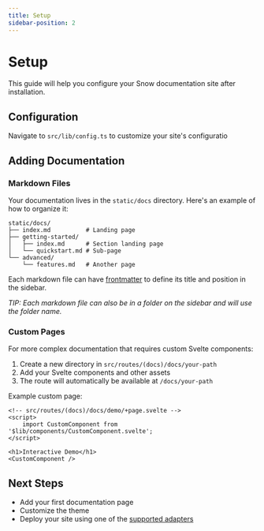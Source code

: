 ```yaml
---
title: Setup
sidebar-position: 2
---
```


# Setup

This guide will help you configure your Snow documentation site after installation.

## Configuration

Navigate to `src/lib/config.ts` to customize your site's configuratio

## Adding Documentation

### Markdown Files

Your documentation lives in the `static/docs` directory. Here's an example of how to organize it:

```plaintext
static/docs/
├── index.md          # Landing page
├── getting-started/
│   ├── index.md      # Section landing page
│   └── quickstart.md # Sub-page
└── advanced/
    └── features.md   # Another page
```

Each markdown file can have [frontmatter](./frontmatter) to define its title and position in the sidebar.

*TIP: Each markdown file can also be in a folder on the sidebar and will use the folder name.*

### Custom Pages

For more complex documentation that requires custom Svelte components:

1. Create a new directory in `src/routes/(docs)/docs/your-path`
2. Add your Svelte components and other assets
3. The route will automatically be available at `/docs/your-path`

Example custom page:
```svelte
<!-- src/routes/(docs)/docs/demo/+page.svelte -->
<script>
    import CustomComponent from '$lib/components/CustomComponent.svelte';
</script>

<h1>Interactive Demo</h1>
<CustomComponent />
```

## Next Steps

- Add your first documentation page
- Customize the theme
- Deploy your site using one of the [supported adapters](./installation#deployment-adapters)